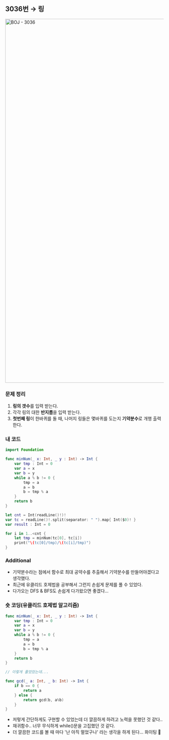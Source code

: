 ## 3036번 → 링
<img width="1155" alt="BOJ - 3036" src="https://user-images.githubusercontent.com/64394744/134622692-c3bc88cf-f5d3-4087-89a7-c68d3f7b433f.png">


### 문제 정리
1. **링의 갯수**를 입력 받는다.
2. 각각 링의 대한 **반지름**을 입력 받는다.
3. **첫번째 링**이 한바퀴를 돌 때, 나머지 링들은 몇바퀴를 도는지 **기약분수**로 개행 출력한다.


### 내 코드
```swift
import Foundation

func minNum(_ x: Int, _ y : Int) -> Int {
    var tmp : Int = 0
    var a = x
    var b = y
    while a % b != 0 {
        tmp = a
        a = b
        b = tmp % a
    }
    return b
}

let cnt = Int(readLine()!)!
var tc = readLine()!.split(separator: " ").map{ Int($0)! }
var result : Int = 0

for i in 1..<cnt {
    let tmp = minNum(tc[0], tc[i])
    print("\(tc[0]/tmp)/\(tc[i]/tmp)")
}
```

### Additional

 - 기약분수라는 점에서 함수로 최대 공약수를 추출해서 기약분수를 만들어야겠다고 생각했다.
 - 최근에 유클리드 호제법을 공부해서 그런지 손쉽게 문제를 풀 수 있었다.
 - 다가오는 DFS & BFS도 손쉽게 다가왔으면 좋겠다...



### 숏 코딩(유클리드 호제법 알고리즘)
```swift
func minNum(_ x: Int, _ y : Int) -> Int {
    var tmp : Int = 0
    var a = x
    var b = y
    while a % b != 0 {
        tmp = a
        a = b
        b = tmp % a
    }
    return b
}

// 이렇게 풀었었는데...

func gcd(_ a: Int, _ b: Int) -> Int {
    if b == 0 {
        return a
    } else {
        return gcd(b, a%b)
    }
}

```

- 저렇게 간단하게도 구현할 수 있었는데 더 깔끔하게 하려고 노력을 못했던 것 같다..
- 재귀함수.. 너무 무식하게 while()문을 고집했던 것 같다.
- 더 깔끔한 코드를 볼 때 마다 '난 아직 멀었구나' 라는 생각을 하게 된다... 화이팅 🤔
